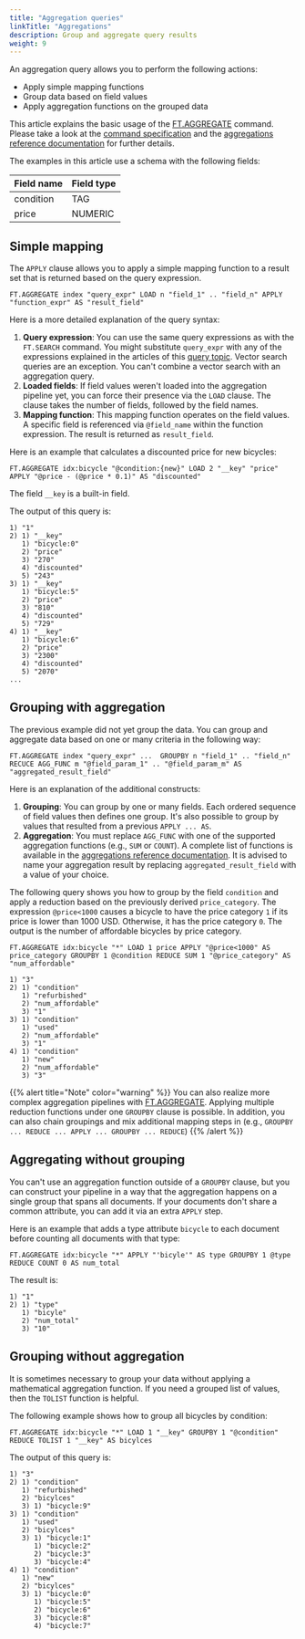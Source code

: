 ```yaml
---
title: "Aggregation queries"
linkTitle: "Aggregations"
description: Group and aggregate query results
weight: 9
---
```


An aggregation query allows you to perform the following actions:

- Apply simple mapping functions 
- Group data based on field values
- Apply aggregation functions on the grouped data

This article explains the basic usage of the [FT.AGGREGATE](/commands/ft.aggregate/) command. Please take a look at the [command specification](/commands/ft.aggregate/) and the [aggregations reference documentation](/docs/interact/search-and-query/advanced-concepts/aggregations) for further details.

The examples in this article use a schema with the following fields:

| Field name | Field type |
| ---------- | ---------- |
| condition | TAG |
| price | NUMERIC |


## Simple mapping

The `APPLY` clause allows you to apply a simple mapping function to a result set that is returned based on the query expression.

```
FT.AGGREGATE index "query_expr" LOAD n "field_1" .. "field_n" APPLY "function_expr" AS "result_field"
```

Here is a more detailed explanation of the query syntax:

1. **Query expression**: You can use the same query expressions as with the `FT.SEARCH` command. You might substitute `query_expr` with any of the expressions explained in the articles of this [query topic](/docs/interact/search-and-query/query/). Vector search queries are an exception. You can't combine a vector search with an aggregation query.
2. **Loaded fields**: If field values weren't loaded into the aggregation pipeline yet, you can force their presence via the `LOAD` clause. The clause takes the number of fields, followed by the field names.
3. **Mapping function**: This mapping function operates on the field values. A specific field is referenced via `@field_name` within the function expression. The result is returned as `result_field`.


Here is an example that calculates a discounted price for new bicycles:

```
FT.AGGREGATE idx:bicycle "@condition:{new}" LOAD 2 "__key" "price" APPLY "@price - (@price * 0.1)" AS "discounted"
```

The field `__key` is a built-in field. 

The output of this query is:

```
1) "1"
2) 1) "__key"
   1) "bicycle:0"
   2) "price"
   3) "270"
   4) "discounted"
   5) "243"
3) 1) "__key"
   1) "bicycle:5"
   2) "price"
   3) "810"
   4) "discounted"
   5) "729"
4) 1) "__key"
   1) "bicycle:6"
   2) "price"
   3) "2300"
   4) "discounted"
   5) "2070"
...
```


## Grouping with aggregation

The previous example did not yet group the data. You can group and aggregate data based on one or many criteria in the following way:

```
FT.AGGREGATE index "query_expr" ...  GROUPBY n "field_1" .. "field_n" RECUCE AGG_FUNC m "@field_param_1" .. "@field_param_m" AS "aggregated_result_field"
```

Here is an explanation of the additional constructs:

1. **Grouping**: You can group by one or many fields. Each ordered sequence of field values then defines one group. It's also possible to group by values that resulted from a previous `APPLY ... AS`.
2. **Aggregation**: You must replace `AGG_FUNC` with one of the supported aggregation functions (e.g., `SUM` or `COUNT`). A complete list of functions is available in the [aggregations reference documentation](/docs/interact/search-and-query/advanced-concepts/aggregations). It is advised to name your aggregation result by replacing `aggregated_result_field` with a value of your choice.

The following query shows you how to group by the field `condition` and apply a reduction based on the previously derived `price_category`. The expression `@price<1000` causes a bicycle to have the price category `1` if its price is lower than 1000 USD. Otherwise, it has the price category `0`. The output is the number of affordable bicycles by price category.

```
FT.AGGREGATE idx:bicycle "*" LOAD 1 price APPLY "@price<1000" AS price_category GROUPBY 1 @condition REDUCE SUM 1 "@price_category" AS "num_affordable"
```

```
1) "3"
2) 1) "condition"
   1) "refurbished"
   2) "num_affordable"
   3) "1"
3) 1) "condition"
   1) "used"
   2) "num_affordable"
   3) "1"
4) 1) "condition"
   1) "new"
   2) "num_affordable"
   3) "3"
```

{{% alert title="Note" color="warning" %}}
You can also realize more complex aggregation pipelines with [FT.AGGREGATE](/commands/ft.aggregate/). Applying multiple reduction functions under one `GROUPBY` clause is possible. In addition, you can also chain groupings and mix additional mapping steps in (e.g., `GROUPBY ... REDUCE ... APPLY ... GROUPBY ... REDUCE`)
{{% /alert  %}}


## Aggregating without grouping

You can't use an aggregation function outside of a `GROUPBY` clause, but you can construct your pipeline in a way that the aggregation happens on a single group that spans all documents. If your documents don't share a common attribute, you can add it via an extra `APPLY` step.

Here is an example that adds a type attribute `bicycle` to each document before counting all documents with that type:

```
FT.AGGREGATE idx:bicycle "*" APPLY "'bicyle'" AS type GROUPBY 1 @type REDUCE COUNT 0 AS num_total
```

The result is:

```
1) "1"
2) 1) "type"
   1) "bicyle"
   2) "num_total"
   3) "10"
```

## Grouping without aggregation

It is sometimes necessary to group your data without applying a mathematical aggregation function. If you need a grouped list of values, then the `TOLIST` function is helpful.

The following example shows how to group all bicycles by condition:

```
FT.AGGREGATE idx:bicycle "*" LOAD 1 "__key" GROUPBY 1 "@condition" REDUCE TOLIST 1 "__key" AS bicylces
```

The output of this query is:

```
1) "3"
2) 1) "condition"
   1) "refurbished"
   2) "bicylces"
   3) 1) "bicycle:9"
3) 1) "condition"
   1) "used"
   2) "bicylces"
   3) 1) "bicycle:1"
      1) "bicycle:2"
      2) "bicycle:3"
      3) "bicycle:4"
4) 1) "condition"
   1) "new"
   2) "bicylces"
   3) 1) "bicycle:0"
      1) "bicycle:5"
      2) "bicycle:6"
      3) "bicycle:8"
      4) "bicycle:7"
```